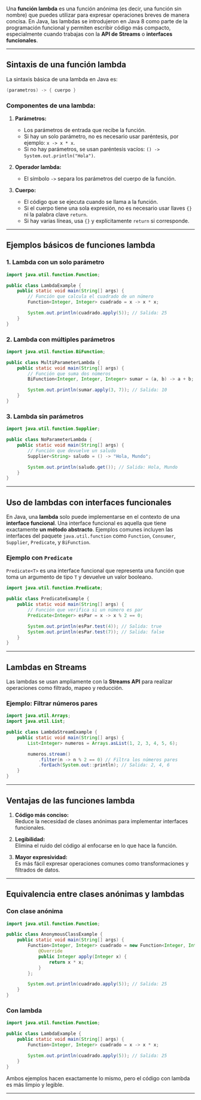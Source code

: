 Una **función lambda** es una función anónima (es decir, una función sin nombre) que puedes utilizar para expresar operaciones breves de manera concisa. En Java, las lambdas se introdujeron en Java 8 como parte de la programación funcional y permiten escribir código más compacto, especialmente cuando trabajas con la **API de Streams** o **interfaces funcionales**.

---

## **Sintaxis de una función lambda**

La sintaxis básica de una lambda en Java es:

```java
(parametros) -> { cuerpo }
```

### **Componentes de una lambda:**
1. **Parámetros:**
    - Los parámetros de entrada que recibe la función.
    - Si hay un solo parámetro, no es necesario usar paréntesis, por ejemplo: `x -> x * x`.
    - Si no hay parámetros, se usan paréntesis vacíos: `() -> System.out.println("Hola")`.

2. **Operador lambda:**
    - El símbolo `->` separa los parámetros del cuerpo de la función.

3. **Cuerpo:**
    - El código que se ejecuta cuando se llama a la función.
    - Si el cuerpo tiene una sola expresión, no es necesario usar llaves `{}` ni la palabra clave `return`.
    - Si hay varias líneas, usa `{}` y explícitamente `return` si corresponde.

---

## **Ejemplos básicos de funciones lambda**

### **1. Lambda con un solo parámetro**
```java
import java.util.function.Function;

public class LambdaExample {
    public static void main(String[] args) {
        // Función que calcula el cuadrado de un número
        Function<Integer, Integer> cuadrado = x -> x * x;

        System.out.println(cuadrado.apply(5)); // Salida: 25
    }
}
```

### **2. Lambda con múltiples parámetros**
```java
import java.util.function.BiFunction;

public class MultiParameterLambda {
    public static void main(String[] args) {
        // Función que suma dos números
        BiFunction<Integer, Integer, Integer> sumar = (a, b) -> a + b;

        System.out.println(sumar.apply(3, 7)); // Salida: 10
    }
}
```

### **3. Lambda sin parámetros**
```java
import java.util.function.Supplier;

public class NoParameterLambda {
    public static void main(String[] args) {
        // Función que devuelve un saludo
        Supplier<String> saludo = () -> "Hola, Mundo";

        System.out.println(saludo.get()); // Salida: Hola, Mundo
    }
}
```

---

## **Uso de lambdas con interfaces funcionales**

En Java, una **lambda** solo puede implementarse en el contexto de una **interface funcional**. Una interface funcional es aquella que tiene exactamente **un método abstracto**. Ejemplos comunes incluyen las interfaces del paquete `java.util.function` como `Function`, `Consumer`, `Supplier`, `Predicate`, y `BiFunction`.

### **Ejemplo con `Predicate`**
`Predicate<T>` es una interface funcional que representa una función que toma un argumento de tipo `T` y devuelve un valor booleano.

```java
import java.util.function.Predicate;

public class PredicateExample {
    public static void main(String[] args) {
        // Función que verifica si un número es par
        Predicate<Integer> esPar = x -> x % 2 == 0;

        System.out.println(esPar.test(4)); // Salida: true
        System.out.println(esPar.test(7)); // Salida: false
    }
}
```

---

## **Lambdas en Streams**

Las lambdas se usan ampliamente con la **Streams API** para realizar operaciones como filtrado, mapeo y reducción.

### **Ejemplo: Filtrar números pares**
```java
import java.util.Arrays;
import java.util.List;

public class LambdaStreamExample {
    public static void main(String[] args) {
        List<Integer> numeros = Arrays.asList(1, 2, 3, 4, 5, 6);

        numeros.stream()
            .filter(n -> n % 2 == 0) // Filtra los números pares
            .forEach(System.out::println); // Salida: 2, 4, 6
    }
}
```

---

## **Ventajas de las funciones lambda**
1. **Código más conciso:**  
   Reduce la necesidad de clases anónimas para implementar interfaces funcionales.

2. **Legibilidad:**  
   Elimina el ruido del código al enfocarse en lo que hace la función.

3. **Mayor expresividad:**  
   Es más fácil expresar operaciones comunes como transformaciones y filtrados de datos.

---

## **Equivalencia entre clases anónimas y lambdas**

### **Con clase anónima**
```java
import java.util.function.Function;

public class AnonymousClassExample {
    public static void main(String[] args) {
        Function<Integer, Integer> cuadrado = new Function<Integer, Integer>() {
            @Override
            public Integer apply(Integer x) {
                return x * x;
            }
        };

        System.out.println(cuadrado.apply(5)); // Salida: 25
    }
}
```

### **Con lambda**
```java
import java.util.function.Function;

public class LambdaExample {
    public static void main(String[] args) {
        Function<Integer, Integer> cuadrado = x -> x * x;

        System.out.println(cuadrado.apply(5)); // Salida: 25
    }
}
```

Ambos ejemplos hacen exactamente lo mismo, pero el código con lambda es más limpio y legible.

---
